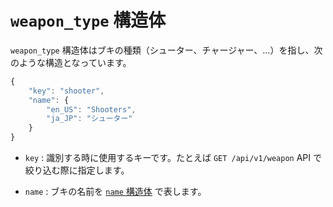 `weapon_type` 構造体
====================

`weapon_type` 構造体はブキの種類（シューター、チャージャー、…）を指し、次のような構造となっています。

```js
{
    "key": "shooter",
    "name": {
        "en_US": "Shooters",
        "ja_JP": "シューター"
    }
}
```

* `key` : 識別する時に使用するキーです。たとえば `GET /api/v1/weapon` API で絞り込む際に指定します。

* `name` : ブキの名前を [`name` 構造体](name.md) で表します。
